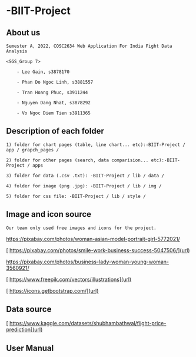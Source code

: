 # -BIIT-Project



## About us



    Semester A, 2022, COSC2634 Web Application For India Fight Data Analysis 
    
    <SGS_Group 7>

        - Lee Gain, s3878170

        - Phan Do Ngoc Linh, s3881557

        - Tran Hoang Phuc, s3911244

        - Nguyen Dang Nhat, s3878292

        - Vo Ngoc Diem Tien s3911365




##  Description of each folder
    1) folder for chart pages (table, line chart... etc):-BIIT-Project / app / grapch_pages /

    2) folder for other pages (search, data comparision... etc):-BIIT-Project / apps

    3) folder for data (.csv .txt): -BIIT-Project / lib / data /

    4) folder for image (png .jpg): -BIIT-Project / lib / img /

    5) folder for css file: -BIIT-Project / lib / style /


##  Image and icon source 
    Our team only used free images and icons for the project.

[    https://pixabay.com/photos/woman-asian-model-portrait-girl-5772021/ ](url)


[    https://pixabay.com/photos/smile-work-business-success-5047506/](url)


[    https://pixabay.com/photos/business-lady-woman-young-woman-3560921/ ](url)


[    https://www.freepik.com/vectors/illustrations](url)


[    https://icons.getbootstrap.com/](url)


##  Data source
[  https://www.kaggle.com/datasets/shubhambathwal/flight-price-prediction](url)

##  User Manual
